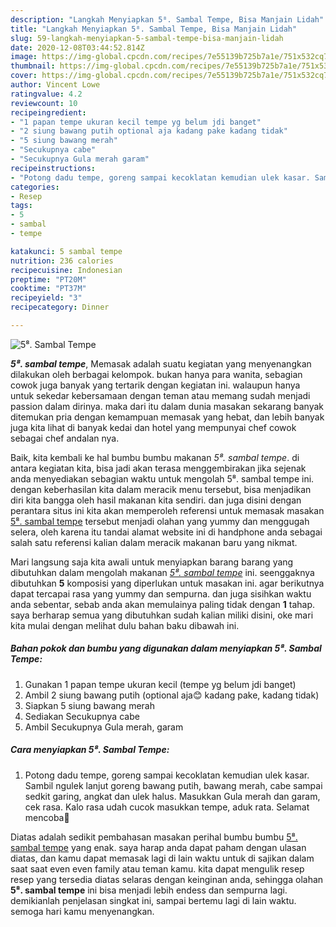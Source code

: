 ```yaml
---
description: "Langkah Menyiapkan 5⁸. Sambal Tempe, Bisa Manjain Lidah"
title: "Langkah Menyiapkan 5⁸. Sambal Tempe, Bisa Manjain Lidah"
slug: 59-langkah-menyiapkan-5-sambal-tempe-bisa-manjain-lidah
date: 2020-12-08T03:44:52.814Z
image: https://img-global.cpcdn.com/recipes/7e55139b725b7a1e/751x532cq70/5⁸-sambal-tempe-foto-resep-utama.jpg
thumbnail: https://img-global.cpcdn.com/recipes/7e55139b725b7a1e/751x532cq70/5⁸-sambal-tempe-foto-resep-utama.jpg
cover: https://img-global.cpcdn.com/recipes/7e55139b725b7a1e/751x532cq70/5⁸-sambal-tempe-foto-resep-utama.jpg
author: Vincent Lowe
ratingvalue: 4.2
reviewcount: 10
recipeingredient:
- "1 papan tempe ukuran kecil tempe yg belum jdi banget"
- "2 siung bawang putih optional aja kadang pake kadang tidak"
- "5 siung bawang merah"
- "Secukupnya cabe"
- "Secukupnya Gula merah garam"
recipeinstructions:
- "Potong dadu tempe, goreng sampai kecoklatan kemudian ulek kasar. Sambil ngulek lanjut goreng bawang putih, bawang merah, cabe sampai sedkit garing, angkat dan ulek halus. Masukkan Gula merah dan garam, cek rasa. Kalo rasa udah cucok masukkan tempe, aduk rata. Selamat mencoba🤗"
categories:
- Resep
tags:
- 5
- sambal
- tempe

katakunci: 5 sambal tempe 
nutrition: 236 calories
recipecuisine: Indonesian
preptime: "PT20M"
cooktime: "PT37M"
recipeyield: "3"
recipecategory: Dinner

---
```



![5⁸. Sambal Tempe](https://img-global.cpcdn.com/recipes/7e55139b725b7a1e/751x532cq70/5⁸-sambal-tempe-foto-resep-utama.jpg)

<b><i>5⁸. sambal tempe</i></b>, Memasak adalah suatu kegiatan yang menyenangkan dilakukan oleh berbagai kelompok. bukan hanya para wanita, sebagian cowok juga banyak yang tertarik dengan kegiatan ini. walaupun hanya untuk sekedar kebersamaan dengan teman atau memang sudah menjadi passion dalam dirinya. maka dari itu dalam dunia masakan sekarang banyak ditemukan pria dengan kemampuan memasak yang hebat, dan lebih banyak juga kita lihat di banyak kedai dan hotel yang mempunyai chef cowok sebagai chef andalan nya.



Baik, kita kembali ke hal bumbu bumbu makanan <i>5⁸. sambal tempe</i>. di antara kegiatan kita, bisa jadi akan terasa menggembirakan jika sejenak anda menyediakan sebagian waktu untuk mengolah 5⁸. sambal tempe ini. dengan keberhasilan kita dalam meracik menu tersebut, bisa menjadikan diri kita bangga oleh hasil makanan kita sendiri. dan juga disini dengan perantara situs ini kita akan memperoleh referensi untuk memasak masakan <u>5⁸. sambal tempe</u> tersebut menjadi olahan yang yummy dan menggugah selera, oleh karena itu tandai alamat website ini di handphone anda sebagai salah satu referensi kalian dalam meracik makanan baru yang nikmat.


Mari langsung saja kita awali untuk menyiapkan barang barang yang dibutuhkan dalam mengolah makanan <u><i>5⁸. sambal tempe</i></u> ini. seenggaknya dibutuhkan <b>5</b> komposisi yang diperlukan untuk masakan ini. agar berikutnya dapat tercapai rasa yang yummy dan sempurna. dan juga sisihkan waktu anda sebentar, sebab anda akan memulainya paling tidak dengan <b>1</b> tahap. saya berharap semua yang dibutuhkan sudah kalian miliki disini, oke mari kita mulai dengan melihat dulu bahan baku dibawah ini.

<!--inarticleads1-->

##### Bahan pokok dan bumbu yang digunakan dalam menyiapkan 5⁸. Sambal Tempe:

1. Gunakan 1 papan tempe ukuran kecil (tempe yg belum jdi banget)
1. Ambil 2 siung bawang putih (optional aja😊 kadang pake, kadang tidak)
1. Siapkan 5 siung bawang merah
1. Sediakan Secukupnya cabe
1. Ambil Secukupnya Gula merah, garam




<!--inarticleads2-->

##### Cara menyiapkan 5⁸. Sambal Tempe:

1. Potong dadu tempe, goreng sampai kecoklatan kemudian ulek kasar. Sambil ngulek lanjut goreng bawang putih, bawang merah, cabe sampai sedkit garing, angkat dan ulek halus. Masukkan Gula merah dan garam, cek rasa. Kalo rasa udah cucok masukkan tempe, aduk rata. Selamat mencoba🤗




Diatas adalah sedikit pembahasan masakan perihal bumbu bumbu <u>5⁸. sambal tempe</u> yang enak. saya harap anda dapat paham dengan ulasan diatas, dan kamu dapat memasak lagi di lain waktu untuk di sajikan dalam saat saat even even family atau teman kamu. kita dapat mengulik resep resep yang tersedia diatas selaras dengan keinginan anda, sehingga olahan <b>5⁸. sambal tempe</b> ini bisa menjadi lebih endess dan sempurna lagi. demikianlah penjelasan singkat ini, sampai bertemu lagi di lain waktu. semoga hari kamu menyenangkan.
